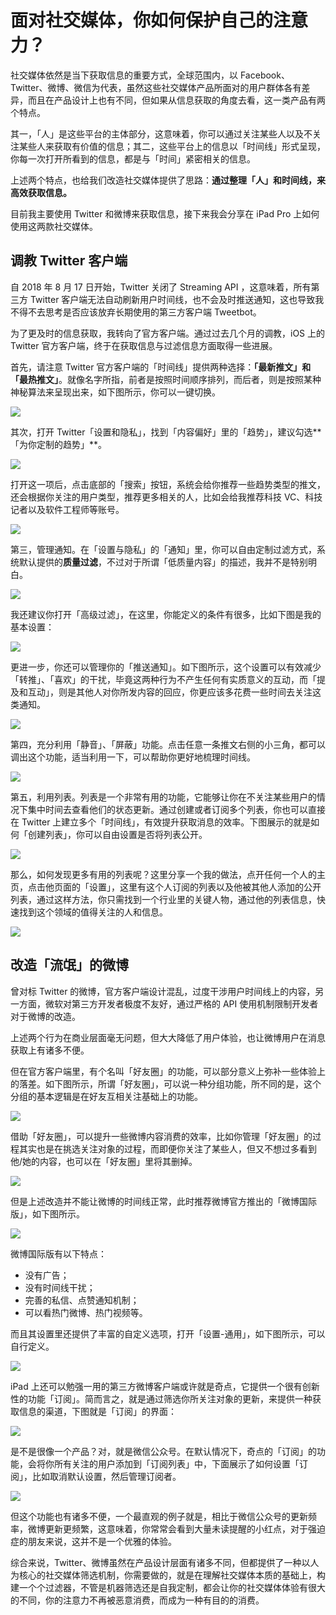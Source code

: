 # 面对社交媒体，你如何保护自己的注意力？

社交媒体依然是当下获取信息的重要方式，全球范围内，以 Facebook、Twitter、微博、微信为代表，虽然这些社交媒体产品所面对的用户群体各有差异，而且在产品设计上也有不同，但如果从信息获取的角度去看，这一类产品有两个特点。

其一，「人」是这些平台的主体部分，这意味着，你可以通过关注某些人以及不关注某些人来获取有价值的信息；其二，这些平台上的信息以「时间线」形式呈现，你每一次打开所看到的信息，都是与「时间」紧密相关的信息。

上述两个特点，也给我们改造社交媒体提供了思路：**通过整理「人」和时间线，来高效获取信息。**

目前我主要使用 Twitter 和微博来获取信息，接下来我会分享在 iPad Pro 上如何使用这两款社交媒体。

## 调教 Twitter 客户端

自 2018 年 8 月 17 日开始，Twitter 关闭了 Streaming API ，这意味着，所有第三方 Twitter 客户端无法自动刷新用户时间线，也不会及时推送通知，这也导致我不得不去思考是否应该放弃长期使用的第三方客户端 Tweetbot。

为了更及时的信息获取，我转向了官方客户端。通过过去几个月的调教，iOS 上的 Twitter 官方客户端，终于在获取信息与过滤信息方面取得一些进展。

首先，请注意 Twitter 官方客户端的「时间线」提供两种选择：**「最新推文」和「最热推文」**。就像名字所指，前者是按照时间顺序排列，而后者，则是按照某种神秘算法来呈现出来，如下图所示，你可以一键切换。


![](https://ebookimage.dailyio.cn/2019/04/18/15553971677853.png)

其次，打开 Twitter「设置和隐私」，找到「内容偏好」里的「趋势」，建议勾选**「为你定制的趋势」**。


![](https://ebookimage.dailyio.cn/2019/04/18/15553972224752.png)

打开这一项后，点击底部的「搜索」按钮，系统会给你推荐一些趋势类型的推文，还会根据你关注的用户类型，推荐更多相关的人，比如会给我推荐科技 VC、科技记者以及软件工程师等账号。

![](https://ebookimage.dailyio.cn/2019/04/18/15553972427161.png)


第三，管理通知。在「设置与隐私」的「通知」里，你可以自由定制过滤方式，系统默认提供的**质量过滤**，不过对于所谓「低质量内容」的描述，我并不是特别明白。

![](https://ebookimage.dailyio.cn/2019/04/18/15553972636757.png)

我还建议你打开「高级过滤」，在这里，你能定义的条件有很多，比如下图是我的基本设置：


![](https://ebookimage.dailyio.cn/2019/05/01/15566767420449.png)


更进一步，你还可以管理你的「推送通知」。如下图所示，这个设置可以有效减少「转推」、「喜欢」的干扰，毕竟这两种行为不产生任何有实质意义的互动，而「提及和互动」，则是其他人对你所发内容的回应，你更应该多花费一些时间去关注这类通知。

![](https://ebookimage.dailyio.cn/2019/04/18/15553973838580.png)

第四，充分利用「静音」、「屏蔽」功能。点击任意一条推文右侧的小三角，都可以调出这个功能，适当利用一下，可以帮助你更好地梳理时间线。

![](https://ebookimage.dailyio.cn/2019/04/18/15553974035705.png)


第五，利用列表。列表是一个非常有用的功能，它能够让你在不关注某些用户的情况下集中时间去查看他们的状态更新。通过创建或者订阅多个列表，你也可以直接在 Twitter 上建立多个「时间线」，有效提升获取消息的效率。下图展示的就是如何「创建列表」，你可以自由设置是否将列表公开。


![](https://ebookimage.dailyio.cn/2019/04/18/15553977309033.gif)

那么，如何发现更多有用的列表呢？这里分享一个我的做法，点开任何一个人的主页，点击他页面的「设置」，这里有这个人订阅的列表以及他被其他人添加的公开列表，通过这样方法，你只需找到一个行业里的关键人物，通过他的列表信息，快速找到这个领域的值得关注的人和信息。


![](https://ebookimage.dailyio.cn/2019/04/18/15553984730319.gif)


## 改造「流氓」的微博


曾对标 Twitter 的微博，官方客户端设计混乱，过度干涉用户时间线上的内容，另一方面，微软对第三方开发者极度不友好，通过严格的 API 使用机制限制开发者对于微博的改造。

上述两个行为在商业层面毫无问题，但大大降低了用户体验，也让微博用户在消息获取上有诸多不便。

但在官方客户端里，有个名叫「好友圈」的功能，可以部分意义上弥补一些体验上的落差。如下图所示，所谓「好友圈」，可以说一种分组功能，所不同的是，这个分组的基本逻辑是在好友互相关注基础上的功能。


![](https://ebookimage.dailyio.cn/2019/04/18/15554036870066.png)


借助「好友圈」，可以提升一些微博内容消费的效率，比如你管理「好友圈」的过程其实也是在挑选关注对象的过程，而即便你关注了某些人，但又不想过多看到他/她的内容，也可以在「好友圈」里将其删掉。


![](https://ebookimage.dailyio.cn/2019/04/18/15554036980430.png)


但是上述改造并不能让微博的时间线正常，此时推荐微博官方推出的「微博国际版」，如下图所示。


![](https://ebookimage.dailyio.cn/2019/04/18/15554042863925.png)



微博国际版有以下特点：

- 没有广告；
- 没有时间线干扰；
- 完善的私信、点赞通知机制；
- 可以看热门微博、热门视频等。

而且其设置里还提供了丰富的自定义选项，打开「设置-通用」，如下图所示，可以自行定义。



![](https://ebookimage.dailyio.cn/2019/04/18/15554043028789.png)


iPad 上还可以勉强一用的第三方微博客户端或许就是奇点，它提供一个很有创新性的功能「订阅」。简而言之，就是通过筛选你所关注对象的更新，来提供一种获取信息的渠道，下图就是「订阅」的界面：


![](https://ebookimage.dailyio.cn/2019/04/18/15554037093799.png)

是不是很像一个产品？对，就是微信公众号。在默认情况下，奇点的「订阅」的功能，会将你所有关注的用户添加到「订阅列表」中，下面展示了如何设置「订阅」，比如取消默认设置，然后管理订阅者。


![](https://ebookimage.dailyio.cn/2019/04/18/15554035080945.gif)


但这个功能也有诸多不便，一个最直观的例子就是，相比于微信公众号的更新频率，微博更新更频繁，这意味着，你常常会看到大量未读提醒的小红点，对于强迫症的朋友来说，这并不是一个优雅的体验。


综合来说，Twitter、微博虽然在产品设计层面有诸多不同，但都提供了一种以人为核心的社交媒体筛选机制，你需要做的，就是在理解社交媒体本质的基础上，构建一个个过滤器，不管是机器筛选还是自我定制，都会让你的社交媒体体验有很大的不同，你的注意力不再被恶意消费，而成为一种有目的的消费。
